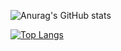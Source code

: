 ![Anurag's GitHub stats](https://github-readme-stats.vercel.app/api?username=amirrahimii&show_icons=true&theme=gruvbox)

[![Top Langs](https://github-readme-stats.vercel.app/api/top-langs/?username=amirrahimii&layout=compact)](https://github.com/amirrahimii)
